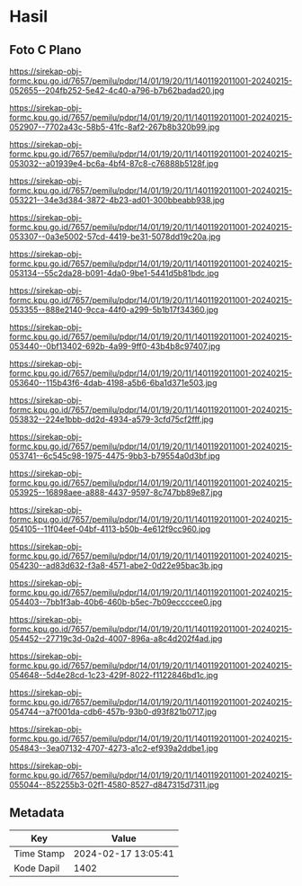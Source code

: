 # Hasil

## Foto C Plano

https://sirekap-obj-formc.kpu.go.id/7657/pemilu/pdpr/14/01/19/20/11/1401192011001-20240215-052655--204fb252-5e42-4c40-a796-b7b62badad20.jpg

https://sirekap-obj-formc.kpu.go.id/7657/pemilu/pdpr/14/01/19/20/11/1401192011001-20240215-052907--7702a43c-58b5-41fc-8af2-267b8b320b99.jpg

https://sirekap-obj-formc.kpu.go.id/7657/pemilu/pdpr/14/01/19/20/11/1401192011001-20240215-053032--a01939e4-bc6a-4bf4-87c8-c76888b5128f.jpg

https://sirekap-obj-formc.kpu.go.id/7657/pemilu/pdpr/14/01/19/20/11/1401192011001-20240215-053221--34e3d384-3872-4b23-ad01-300bbeabb938.jpg

https://sirekap-obj-formc.kpu.go.id/7657/pemilu/pdpr/14/01/19/20/11/1401192011001-20240215-053307--0a3e5002-57cd-4419-be31-5078dd19c20a.jpg

https://sirekap-obj-formc.kpu.go.id/7657/pemilu/pdpr/14/01/19/20/11/1401192011001-20240215-053134--55c2da28-b091-4da0-9be1-5441d5b81bdc.jpg

https://sirekap-obj-formc.kpu.go.id/7657/pemilu/pdpr/14/01/19/20/11/1401192011001-20240215-053355--888e2140-9cca-44f0-a299-5b1b17f34360.jpg

https://sirekap-obj-formc.kpu.go.id/7657/pemilu/pdpr/14/01/19/20/11/1401192011001-20240215-053440--0bf13402-692b-4a99-9ff0-43b4b8c97407.jpg

https://sirekap-obj-formc.kpu.go.id/7657/pemilu/pdpr/14/01/19/20/11/1401192011001-20240215-053640--115b43f6-4dab-4198-a5b6-6ba1d371e503.jpg

https://sirekap-obj-formc.kpu.go.id/7657/pemilu/pdpr/14/01/19/20/11/1401192011001-20240215-053832--224e1bbb-dd2d-4934-a579-3cfd75cf2fff.jpg

https://sirekap-obj-formc.kpu.go.id/7657/pemilu/pdpr/14/01/19/20/11/1401192011001-20240215-053741--6c545c98-1975-4475-9bb3-b79554a0d3bf.jpg

https://sirekap-obj-formc.kpu.go.id/7657/pemilu/pdpr/14/01/19/20/11/1401192011001-20240215-053925--16898aee-a888-4437-9597-8c747bb89e87.jpg

https://sirekap-obj-formc.kpu.go.id/7657/pemilu/pdpr/14/01/19/20/11/1401192011001-20240215-054105--11f04eef-04bf-4113-b50b-4e612f9cc960.jpg

https://sirekap-obj-formc.kpu.go.id/7657/pemilu/pdpr/14/01/19/20/11/1401192011001-20240215-054230--ad83d632-f3a8-4571-abe2-0d22e95bac3b.jpg

https://sirekap-obj-formc.kpu.go.id/7657/pemilu/pdpr/14/01/19/20/11/1401192011001-20240215-054403--7bb1f3ab-40b6-460b-b5ec-7b09eccccee0.jpg

https://sirekap-obj-formc.kpu.go.id/7657/pemilu/pdpr/14/01/19/20/11/1401192011001-20240215-054452--27719c3d-0a2d-4007-896a-a8c4d202f4ad.jpg

https://sirekap-obj-formc.kpu.go.id/7657/pemilu/pdpr/14/01/19/20/11/1401192011001-20240215-054648--5d4e28cd-1c23-429f-8022-f1122846bd1c.jpg

https://sirekap-obj-formc.kpu.go.id/7657/pemilu/pdpr/14/01/19/20/11/1401192011001-20240215-054744--a7f001da-cdb6-457b-93b0-d93f821b0717.jpg

https://sirekap-obj-formc.kpu.go.id/7657/pemilu/pdpr/14/01/19/20/11/1401192011001-20240215-054843--3ea07132-4707-4273-a1c2-ef939a2ddbe1.jpg

https://sirekap-obj-formc.kpu.go.id/7657/pemilu/pdpr/14/01/19/20/11/1401192011001-20240215-055044--852255b3-02f1-4580-8527-d847315d7311.jpg


## Metadata

| Key        | Value               |
| ---------- | ------------------- |
| Time Stamp | 2024-02-17 13:05:41 |
| Kode Dapil | 1402                |



